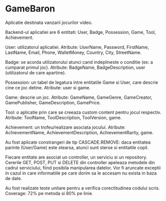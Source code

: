 # GameBaron
Aplicatie destinata vanzarii jocurilor video.

Backend-ul aplicatiei are 6 entitati: User, Badge, Possession, Game, Tool, Achievement.

User: utilizatorul aplicatiei. Atribute: UserName, Password, FirstName, LastName, Email, Phone, WalletMoney, Country, City, StreetName.

Badge: se acorda utilizatorului atunci cand indeplineste o conditie (ex: a cumparat primul joc). Atribute: BadgeName, BadgeDescription, user (utilizatorul de care apartine).

Possession: un tabel de legatura intre entitatile Game si User, care descrie cine ce joc detine. Atribute: user si game.

Game: descrie un joc. Atribute: GameName, GameGenre, GameCreator, GamePublisher, GameDescription, GamePrice.

Tool: o aplicatie prin care se creeaza custom content pentru jocul respectiv. Atribute: ToolName, ToolDescription, ToolVersion, game.

Achievement: un trofeu/realizare asociata jocului. Atribute: AchievementName, AchievementDescription, AchievementRarity, game.

Au fost aplicate constrangeri de tip CASCADE.REMOVE: daca entitatea parinte (User/Game) este stearsa, atunci sunt sterse si entitatile copil.

Fiecare entitate are asociat un controller, un serviciu si un repository. Cererile GET, POST, PUT si DELETE din controller apeleaza metodele din cadrul serviciului, fiind posibila manipularea datelor. Vor fi aruncate exceptii in cazul in care informatiile pe care dorim sa le accesam nu exista in baza de date.

Au fost realizate teste unitare pentru a verifica corectitudinea codului scris. Coverage: 72% pe metoda si 80% pe linie.
